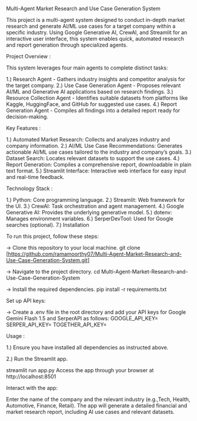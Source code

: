 Multi-Agent Market Research and Use Case Generation System

This project is a multi-agent system designed to conduct in-depth market research and generate AI/ML use cases for a target company within a specific industry. Using Google Generative AI, CrewAI, and Streamlit for an interactive user interface, this system enables quick, automated research and report generation through specialized agents.

Project Overview :

This system leverages four main agents to complete distinct tasks:

1.) Research Agent - Gathers industry insights and competitor analysis for the target company.
2.) Use Case Generation Agent - Proposes relevant AI/ML and Generative AI applications based on research findings.
3.) Resource Collection Agent - Identifies suitable datasets from platforms like Kaggle, HuggingFace, and GitHub for suggested use cases.
4.) Report Generation Agent - Compiles all findings into a detailed report ready for decision-making.

Key Features :

1.) Automated Market Research: Collects and analyzes industry and company information.
2.) AI/ML Use Case Recommendations: Generates actionable AI/ML use cases tailored to the industry and company’s goals.
3.) Dataset Search: Locates relevant datasets to support the use cases.
4.) Report Generation: Compiles a comprehensive report, downloadable in plain text format.
5.) Streamlit Interface: Interactive web interface for easy input and real-time feedback.

Technology Stack :

1.) Python: Core programming language.
2.) Streamlit: Web framework for the UI.
3.) CrewAI: Task orchestration and agent management.
4.) Google Generative AI: Provides the underlying generative model.
5.) dotenv: Manages environment variables.
6.) SerperDevTool: Used for Google searches (optional).
7.) Installation

To run this project, follow these steps:

-> Clone this repository to your local machine.
 git clone [https://github.com/ramamoorthy07/Multi-Agent-Market-Research-and-Use-Case-Generation-System.git]

-> Navigate to the project directory.
 cd Multi-Agent-Market-Research-and-Use-Case-Generation-System
 
-> Install the required dependencies.
 pip install -r requirements.txt
 
Set up API keys:

-> Create a .env file in the root directory and add your API keys for Google Gemini Flash 1.5 and SerperAPI as follows: GOOGLE_API_KEY= SERPER_API_KEY= TOGETHER_API_KEY=


Usage :

1.) Ensure you have installed all dependencies as instructed above.

2.) Run the Streamlit app.

streamlit run app.py
Access the app through your browser at http://localhost:8501

Interact with the app:

Enter the name of the company and the relevant industry (e.g.,Tech, Health, Automotive, Finance, Retail). The app will generate a detailed financial and market research report, including AI use cases and relevant datasets.
